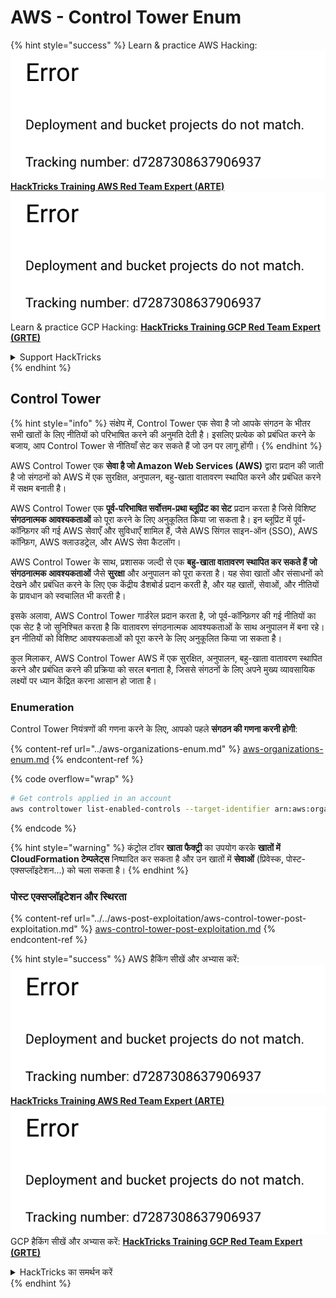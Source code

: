 # AWS - Control Tower Enum

{% hint style="success" %}
Learn & practice AWS Hacking:<img src="../../../../.gitbook/assets/image (1) (1).png" alt="" data-size="line">[**HackTricks Training AWS Red Team Expert (ARTE)**](https://training.hacktricks.xyz/courses/arte)<img src="../../../../.gitbook/assets/image (1) (1).png" alt="" data-size="line">\
Learn & practice GCP Hacking: <img src="../../../../.gitbook/assets/image (2).png" alt="" data-size="line">[**HackTricks Training GCP Red Team Expert (GRTE)**<img src="../../../../.gitbook/assets/image (2).png" alt="" data-size="line">](https://training.hacktricks.xyz/courses/grte)

<details>

<summary>Support HackTricks</summary>

* Check the [**subscription plans**](https://github.com/sponsors/carlospolop)!
* **Join the** 💬 [**Discord group**](https://discord.gg/hRep4RUj7f) or the [**telegram group**](https://t.me/peass) or **follow** us on **Twitter** 🐦 [**@hacktricks\_live**](https://twitter.com/hacktricks\_live)**.**
* **Share hacking tricks by submitting PRs to the** [**HackTricks**](https://github.com/carlospolop/hacktricks) and [**HackTricks Cloud**](https://github.com/carlospolop/hacktricks-cloud) github repos.

</details>
{% endhint %}

## Control Tower

{% hint style="info" %}
संक्षेप में, Control Tower एक सेवा है जो आपके संगठन के भीतर सभी खातों के लिए नीतियों को परिभाषित करने की अनुमति देती है। इसलिए प्रत्येक को प्रबंधित करने के बजाय, आप Control Tower से नीतियाँ सेट कर सकते हैं जो उन पर लागू होंगी।
{% endhint %}

AWS Control Tower एक **सेवा है जो Amazon Web Services (AWS)** द्वारा प्रदान की जाती है जो संगठनों को AWS में एक सुरक्षित, अनुपालन, बहु-खाता वातावरण स्थापित करने और प्रबंधित करने में सक्षम बनाती है।

AWS Control Tower एक **पूर्व-परिभाषित सर्वोत्तम-प्रथा ब्लूप्रिंट का सेट** प्रदान करता है जिसे विशिष्ट **संगठनात्मक आवश्यकताओं** को पूरा करने के लिए अनुकूलित किया जा सकता है। इन ब्लूप्रिंट में पूर्व-कॉन्फ़िगर की गई AWS सेवाएँ और सुविधाएँ शामिल हैं, जैसे AWS सिंगल साइन-ऑन (SSO), AWS कॉन्फ़िग, AWS क्लाउडट्रेल, और AWS सेवा कैटलॉग।

AWS Control Tower के साथ, प्रशासक जल्दी से एक **बहु-खाता वातावरण स्थापित कर सकते हैं जो संगठनात्मक आवश्यकताओं** जैसे **सुरक्षा** और अनुपालन को पूरा करता है। यह सेवा खातों और संसाधनों को देखने और प्रबंधित करने के लिए एक केंद्रीय डैशबोर्ड प्रदान करती है, और यह खातों, सेवाओं, और नीतियों के प्रावधान को स्वचालित भी करती है।

इसके अलावा, AWS Control Tower गार्डरेल प्रदान करता है, जो पूर्व-कॉन्फ़िगर की गई नीतियों का एक सेट है जो सुनिश्चित करता है कि वातावरण संगठनात्मक आवश्यकताओं के साथ अनुपालन में बना रहे। इन नीतियों को विशिष्ट आवश्यकताओं को पूरा करने के लिए अनुकूलित किया जा सकता है।

कुल मिलाकर, AWS Control Tower AWS में एक सुरक्षित, अनुपालन, बहु-खाता वातावरण स्थापित करने और प्रबंधित करने की प्रक्रिया को सरल बनाता है, जिससे संगठनों के लिए अपने मुख्य व्यावसायिक लक्ष्यों पर ध्यान केंद्रित करना आसान हो जाता है।

### Enumeration

Control Tower नियंत्रणों की गणना करने के लिए, आपको पहले **संगठन की गणना करनी होगी**:

{% content-ref url="../aws-organizations-enum.md" %}
[aws-organizations-enum.md](../aws-organizations-enum.md)
{% endcontent-ref %}

{% code overflow="wrap" %}
```bash
# Get controls applied in an account
aws controltower list-enabled-controls --target-identifier arn:aws:organizations::<acc_id>:ou/<ou-id>
```
{% endcode %}

{% hint style="warning" %}
कंट्रोल टॉवर **खाता फैक्ट्री** का उपयोग करके **खातों में CloudFormation टेम्पलेट्स** निष्पादित कर सकता है और उन खातों में **सेवाओं** (प्रिवेस्क, पोस्ट-एक्सप्लॉइटेशन...) को चला सकता है।
{% endhint %}

### पोस्ट एक्सप्लॉइटेशन और स्थिरता

{% content-ref url="../../aws-post-exploitation/aws-control-tower-post-exploitation.md" %}
[aws-control-tower-post-exploitation.md](../../aws-post-exploitation/aws-control-tower-post-exploitation.md)
{% endcontent-ref %}

{% hint style="success" %}
AWS हैकिंग सीखें और अभ्यास करें:<img src="../../../../.gitbook/assets/image (1) (1).png" alt="" data-size="line">[**HackTricks Training AWS Red Team Expert (ARTE)**](https://training.hacktricks.xyz/courses/arte)<img src="../../../../.gitbook/assets/image (1) (1).png" alt="" data-size="line">\
GCP हैकिंग सीखें और अभ्यास करें: <img src="../../../../.gitbook/assets/image (2).png" alt="" data-size="line">[**HackTricks Training GCP Red Team Expert (GRTE)**<img src="../../../../.gitbook/assets/image (2).png" alt="" data-size="line">](https://training.hacktricks.xyz/courses/grte)

<details>

<summary>HackTricks का समर्थन करें</summary>

* [**सदस्यता योजनाओं**](https://github.com/sponsors/carlospolop) की जांच करें!
* **हमारे** 💬 [**Discord समूह**](https://discord.gg/hRep4RUj7f) या [**टेलीग्राम समूह**](https://t.me/peass) में शामिल हों या **हमें** **Twitter** 🐦 [**@hacktricks\_live**](https://twitter.com/hacktricks\_live)** पर फॉलो करें।**
* **हैकिंग ट्रिक्स साझा करें और** [**HackTricks**](https://github.com/carlospolop/hacktricks) और [**HackTricks Cloud**](https://github.com/carlospolop/hacktricks-cloud) गिटहब रिपोजिटरी में PR सबमिट करें।

</details>
{% endhint %}
